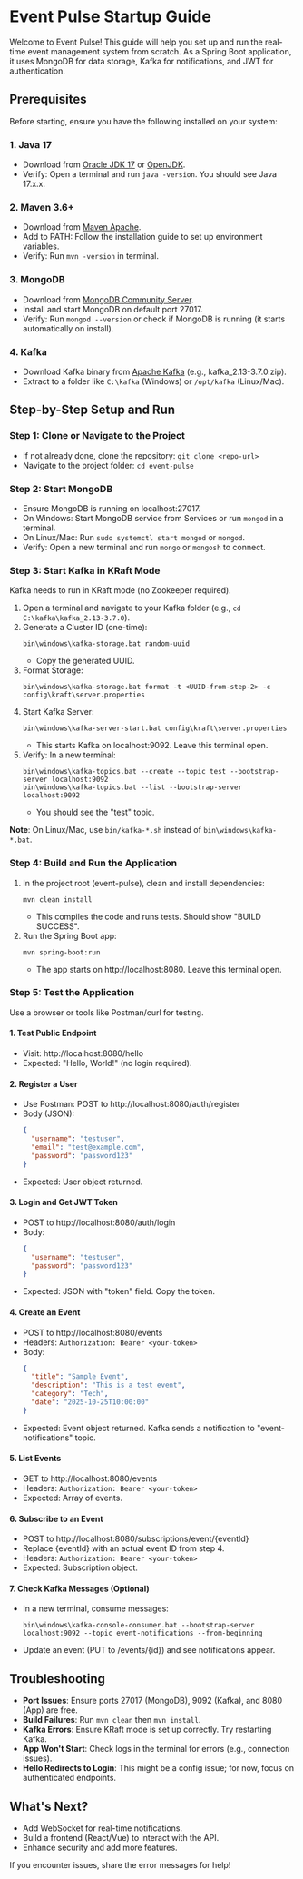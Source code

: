 # Event Pulse Startup Guide

Welcome to Event Pulse! This guide will help you set up and run the real-time event management system from scratch. As a Spring Boot application, it uses MongoDB for data storage, Kafka for notifications, and JWT for authentication.

## Prerequisites

Before starting, ensure you have the following installed on your system:

### 1. Java 17
- Download from [Oracle JDK 17](https://www.oracle.com/java/technologies/javase/jdk17-archive-downloads.html) or [OpenJDK](https://openjdk.java.net/install/).
- Verify: Open a terminal and run `java -version`. You should see Java 17.x.x.

### 2. Maven 3.6+
- Download from [Maven Apache](https://maven.apache.org/download.cgi).
- Add to PATH: Follow the installation guide to set up environment variables.
- Verify: Run `mvn -version` in terminal.

### 3. MongoDB
- Download from [MongoDB Community Server](https://www.mongodb.com/try/download/community).
- Install and start MongoDB on default port 27017.
- Verify: Run `mongod --version` or check if MongoDB is running (it starts automatically on install).

### 4. Kafka
- Download Kafka binary from [Apache Kafka](https://kafka.apache.org/downloads) (e.g., kafka_2.13-3.7.0.zip).
- Extract to a folder like `C:\kafka` (Windows) or `/opt/kafka` (Linux/Mac).

## Step-by-Step Setup and Run

### Step 1: Clone or Navigate to the Project
- If not already done, clone the repository: `git clone <repo-url>`
- Navigate to the project folder: `cd event-pulse`

### Step 2: Start MongoDB
- Ensure MongoDB is running on localhost:27017.
- On Windows: Start MongoDB service from Services or run `mongod` in a terminal.
- On Linux/Mac: Run `sudo systemctl start mongod` or `mongod`.
- Verify: Open a new terminal and run `mongo` or `mongosh` to connect.

### Step 3: Start Kafka in KRaft Mode
Kafka needs to run in KRaft mode (no Zookeeper required).

1. Open a terminal and navigate to your Kafka folder (e.g., `cd C:\kafka\kafka_2.13-3.7.0`).
2. Generate a Cluster ID (one-time):
   ```
   bin\windows\kafka-storage.bat random-uuid
   ```
   - Copy the generated UUID.
3. Format Storage:
   ```
   bin\windows\kafka-storage.bat format -t <UUID-from-step-2> -c config\kraft\server.properties
   ```
4. Start Kafka Server:
   ```
   bin\windows\kafka-server-start.bat config\kraft\server.properties
   ```
   - This starts Kafka on localhost:9092. Leave this terminal open.
5. Verify: In a new terminal:
   ```
   bin\windows\kafka-topics.bat --create --topic test --bootstrap-server localhost:9092
   bin\windows\kafka-topics.bat --list --bootstrap-server localhost:9092
   ```
   - You should see the "test" topic.

**Note**: On Linux/Mac, use `bin/kafka-*.sh` instead of `bin\windows\kafka-*.bat`.

### Step 4: Build and Run the Application
1. In the project root (event-pulse), clean and install dependencies:
   ```
   mvn clean install
   ```
   - This compiles the code and runs tests. Should show "BUILD SUCCESS".
2. Run the Spring Boot app:
   ```
   mvn spring-boot:run
   ```
   - The app starts on http://localhost:8080. Leave this terminal open.

### Step 5: Test the Application
Use a browser or tools like Postman/curl for testing.

#### 1. Test Public Endpoint
- Visit: http://localhost:8080/hello
- Expected: "Hello, World!" (no login required).

#### 2. Register a User
- Use Postman: POST to http://localhost:8080/auth/register
- Body (JSON):
  ```json
  {
    "username": "testuser",
    "email": "test@example.com",
    "password": "password123"
  }
  ```
- Expected: User object returned.

#### 3. Login and Get JWT Token
- POST to http://localhost:8080/auth/login
- Body:
  ```json
  {
    "username": "testuser",
    "password": "password123"
  }
  ```
- Expected: JSON with "token" field. Copy the token.

#### 4. Create an Event
- POST to http://localhost:8080/events
- Headers: `Authorization: Bearer <your-token>`
- Body:
  ```json
  {
    "title": "Sample Event",
    "description": "This is a test event",
    "category": "Tech",
    "date": "2025-10-25T10:00:00"
  }
  ```
- Expected: Event object returned. Kafka sends a notification to "event-notifications" topic.

#### 5. List Events
- GET to http://localhost:8080/events
- Headers: `Authorization: Bearer <your-token>`
- Expected: Array of events.

#### 6. Subscribe to an Event
- POST to http://localhost:8080/subscriptions/event/{eventId}
- Replace {eventId} with an actual event ID from step 4.
- Headers: `Authorization: Bearer <your-token>`
- Expected: Subscription object.

#### 7. Check Kafka Messages (Optional)
- In a new terminal, consume messages:
  ```
  bin\windows\kafka-console-consumer.bat --bootstrap-server localhost:9092 --topic event-notifications --from-beginning
  ```
- Update an event (PUT to /events/{id}) and see notifications appear.

## Troubleshooting

- **Port Issues**: Ensure ports 27017 (MongoDB), 9092 (Kafka), and 8080 (App) are free.
- **Build Failures**: Run `mvn clean` then `mvn install`.
- **Kafka Errors**: Ensure KRaft mode is set up correctly. Try restarting Kafka.
- **App Won't Start**: Check logs in the terminal for errors (e.g., connection issues).
- **Hello Redirects to Login**: This might be a config issue; for now, focus on authenticated endpoints.

## What's Next?
- Add WebSocket for real-time notifications.
- Build a frontend (React/Vue) to interact with the API.
- Enhance security and add more features.

If you encounter issues, share the error messages for help!